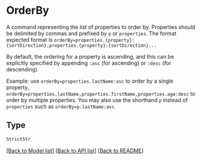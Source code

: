 # OrderBy

A command representing the list of properties to order by. Properties should be delimited by commas and
prefixed by `p` or `properties`. The format expected format is
`orderBy=properties.{property}:{sortDirection},properties.{property}:{sortDirection}...`

By default, the ordering for a property is ascending, and this can be explicitly specified by appending 
`:asc` (for ascending) or `:desc` (for descending).

Example: use `orderBy=properties.lastName:asc` to order by a single property, 
`orderBy=properties.lastName,properties.firstName,properties.age:desc` to order by multiple properties. 
You may also use the shorthand `p` instead of `properties` such as `orderBy=p.lastName:asc`.


## Type
```python
StrictStr
```


[[Back to Model list]](../../../README.md#models-v2-link) [[Back to API list]](../../../README.md#apis-v2-link) [[Back to README]](../../../README.md)
